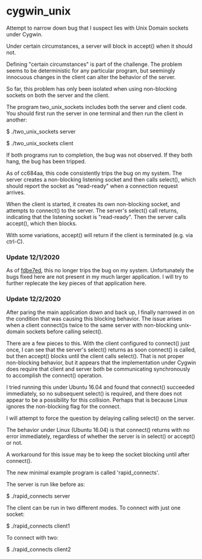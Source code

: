 # cygwin_unix
Attempt to narrow down bug that I suspect lies with Unix Domain sockets under Cygwin.

Under certain circumstances, a server will block in accept() when it should not.

Defining "certain circumstances" is part of the challenge. The problem seems to
be deterministic for any particular program, but seemingly innocuous changes in
the client can alter the behavior of the server.

So far, this problem has only been isolated when using non-blocking sockets on
both the server and the client.

The program two_unix_sockets includes both the server and client code. You should
first run the server in one terminal and then run the client in another:

$ ./two_unix_sockets server

$ ./two_unix_sockets client

If both programs run to completion, the bug was not observed. If they both hang,
the bug has been tripped.

As of cc684aa, this code consistently trips the bug on my system. The server creates
a non-blocking listening socket and then calls select(), which should report the
socket as "read-ready" when a connection request arrives.

When the client is started, it creates its own non-blocking socket, and attempts to
connect() to the server. The server's select() call returns, indicating that the
listening socket is "read-ready". Then the server calls accept(), which then blocks.

With some variations, accept() will return if the client is terminated (e.g. via ctrl-C).

### Update 12/1/2020
As of [fdbe7ed](https://github.com/nthallen/cygwin_unix/commit/fbde7ed94c85a7ef569f4b24f06db03b99a955a9),
this no longer trips the bug on my system. Unfortunately the bugs fixed here are not
present in my much larger application. I will try to further replecate the key pieces
of that application here.

### Update 12/2/2020
After paring the main application down and back up, I finally narrowed in on the condition
that was causing this blocking behavior. The issue arises when a client connect()s twice
to the same server with non-blocking unix-domain sockets before calling select().

There are a few pieces to this. With the client configured to connect() just once, I can
see that the server's select() returns as soon connect() is called, but then accept()
blocks until the client calls select(). That is not proper non-blocking behavior, but it
appears that the implementation under Cygwin does require that client and server
both be communicating synchronously to accomplish the connect() operation.

I tried running this under Ubuntu 16.04 and found that connect() succeeded immediately, so
no subsequent select() is required, and there does not appear to be a possibility for this
collision. Perhaps that is because Linux ignores the non-blocking flag for the connect.

I will attempt to force the question by delaying calling select() on the server.

The behavior under Linux (Ubuntu 16.04) is that connect() returns with no error
immediately, regardless of whether the server is in select() or accept() or not.

A workaround for this issue may be to keep the socket blocking until after connect().

The new minimal example program is called 'rapid_connects'.

The server is run like before as:

   $ ./rapid_connects server

The client can be run in two different modes. To connect with just one socket:

   $ ./rapid_connects client1

To connect with two:

   $ ./rapid_connects client2
